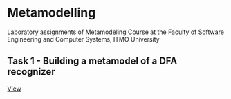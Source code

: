 # Metamodelling
Laboratory assignments of Metamodeling Сourse at the Faculty of Software Engineering and Computer Systems, ITMO University

## Task 1 - Building a metamodel of a DFA recognizer
[View](https://github.com/AlexeyPopov1997/Metamodelling/tree/master/Task%201)
